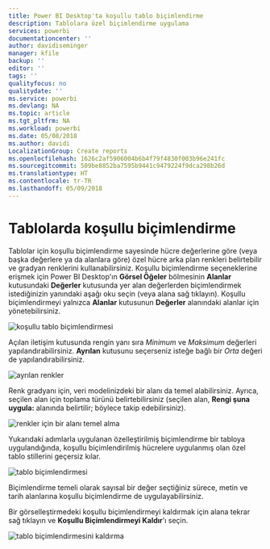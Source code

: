 ```yaml
---
title: Power BI Desktop'ta koşullu tablo biçimlendirme
description: Tablolara özel biçimlendirme uygulama
services: powerbi
documentationcenter: ''
author: davidiseminger
manager: kfile
backup: ''
editor: ''
tags: ''
qualityfocus: no
qualitydate: ''
ms.service: powerbi
ms.devlang: NA
ms.topic: article
ms.tgt_pltfrm: NA
ms.workload: powerbi
ms.date: 05/08/2018
ms.author: davidi
LocalizationGroup: Create reports
ms.openlocfilehash: 1626c2af5906004b6b4f79f4830f003b96e241fc
ms.sourcegitcommit: 509be8852ba7595b9441c9479224f9dca298b26d
ms.translationtype: HT
ms.contentlocale: tr-TR
ms.lasthandoff: 05/09/2018
---
```

# <a name="conditional-formatting-in-tables"></a>Tablolarda koşullu biçimlendirme
Tablolar için koşullu biçimlendirme sayesinde hücre değerlerine göre (veya başka değerlere ya da alanlara göre) özel hücre arka plan renkleri belirtebilir ve gradyan renklerini kullanabilirsiniz. Koşullu biçimlendirme seçeneklerine erişmek için Power BI Desktop'ın **Görsel Öğeler** bölmesinin **Alanlar** kutusundaki **Değerler** kutusunda yer alan değerlerden biçimlendirmek istediğinizin yanındaki aşağı oku seçin (veya alana sağ tıklayın). Koşullu biçimlendirmeyi yalnızca **Alanlar** kutusunun **Değerler** alanındaki alanlar için yönetebilirsiniz.

![koşullu tablo biçimlendirmesi](media/desktop-conditional-table-formatting/table-formatting_1.png)

Açılan iletişim kutusunda rengin yanı sıra *Minimum* ve *Maksimum* değerleri yapılandırabilirsiniz. **Ayrılan** kutusunu seçerseniz isteğe bağlı bir *Orta* değeri de yapılandırabilirsiniz.

![ayrılan renkler](media/desktop-conditional-table-formatting/table-formatting_2.png)

Renk gradyanı için, veri modelinizdeki bir alanı da temel alabilirsiniz. Ayrıca, seçilen alan için toplama türünü belirtebilirsiniz (seçilen alan, **Rengi şuna uygula:** alanında belirtilir; böylece takip edebilirsiniz).

![renkler için bir alanı temel alma](media/desktop-conditional-table-formatting/table-formatting_2b.png)

Yukarıdaki adımlarla uygulanan özelleştirilmiş biçimlendirme bir tabloya uygulandığında, koşullu biçimlendirilmiş hücrelere uygulanmış olan özel tablo stillerini geçersiz kılar.

![tablo biçimlendirmesi](media/desktop-conditional-table-formatting/table-formatting_3.png)

Biçimlendirme temeli olarak sayısal bir değer seçtiğiniz sürece, metin ve tarih alanlarına koşullu biçimlendirme de uygulayabilirsiniz. 

Bir görselleştirmedeki koşullu biçimlendirmeyi kaldırmak için alana tekrar sağ tıklayın ve **Koşullu Biçimlendirmeyi Kaldır**'ı seçin.

![tablo biçimlendirmesini kaldırma](media/desktop-conditional-table-formatting/table-formatting_4.png)

